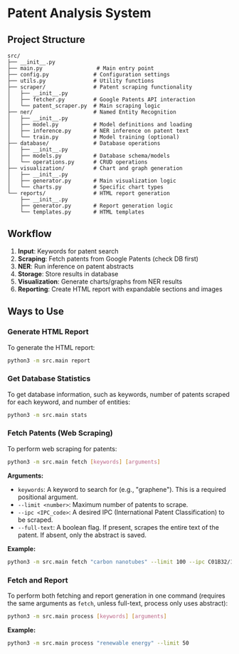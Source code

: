 # Patent Analysis System

## Project Structure

```
src/
├── __init__.py
├── main.py                 # Main entry point
├── config.py              # Configuration settings
├── utils.py               # Utility functions
├── scraper/               # Patent scraping functionality
│   ├── __init__.py
│   ├── fetcher.py         # Google Patents API interaction
│   └── patent_scraper.py  # Main scraping logic
├── ner/                   # Named Entity Recognition
│   ├── __init__.py
│   ├── model.py           # Model definitions and loading
│   ├── inference.py       # NER inference on patent text
│   └── train.py           # Model training (optional)
├── database/              # Database operations
│   ├── __init__.py
│   ├── models.py          # Database schema/models
│   └── operations.py      # CRUD operations
├── visualization/         # Chart and graph generation
│   ├── __init__.py
│   ├── generator.py       # Main visualization logic
│   └── charts.py          # Specific chart types
└── reports/               # HTML report generation
    ├── __init__.py
    ├── generator.py       # Report generation logic
    └── templates.py       # HTML templates
```

## Workflow

1. **Input**: Keywords for patent search
2. **Scraping**: Fetch patents from Google Patents (check DB first)
3. **NER**: Run inference on patent abstracts
4. **Storage**: Store results in database
5. **Visualization**: Generate charts/graphs from NER results
6. **Reporting**: Create HTML report with expandable sections and images

## Ways to Use

### Generate HTML Report
To generate the HTML report:
```bash
python3 -m src.main report
```

### Get Database Statistics
To get database information, such as keywords, number of patents scraped for each keyword, and number of entities:
```bash
python3 -m src.main stats
```

### Fetch Patents (Web Scraping)
To perform web scraping for patents:
```bash
python3 -m src.main fetch [keywords] [arguments]
```
**Arguments:**
*   `keywords`: A keyword to search for (e.g., "graphene"). This is a required positional argument.
*   `--limit <number>`: Maximum number of patents to scrape.
*   `--ipc <IPC_code>`: A desired IPC (International Patent Classification) to be scraped.
*   `--full-text`: A boolean flag. If present, scrapes the entire text of the patent. If absent, only the abstract is saved.

**Example:**
```bash
python3 -m src.main fetch "carbon nanotubes" --limit 100 --ipc C01B32/15
```

### Fetch and Report
To perform both fetching and report generation in one command (requires the same arguments as `fetch`, unless full-text, process only uses abstract):
```bash
python3 -m src.main process [keywords] [arguments]
```
**Example:**
```bash
python3 -m src.main process "renewable energy" --limit 50
```